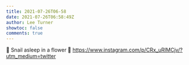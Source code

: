 ```yaml
---
title: 2021-07-26T06-58
date: 2021-07-26T06:58:49Z
author: Lee Turner
showtoc: false
comments: true
---
```


🐌 Snail asleep in a flower 🌸 https://www.instagram.com/p/CRx_uRIMCjv/?utm_medium=twitter


